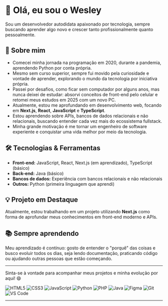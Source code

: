 # 👋 Olá, eu sou o Wesley

Sou um desenvolvedor autodidata apaixonado por tecnologia, sempre buscando aprender algo novo e crescer tanto profissionalmente quanto pessoalmente.

## 🚀 Sobre mim

- Comecei minha jornada na programação em 2020, durante a pandemia, aprendendo Python por conta própria.
- Mesmo sem curso superior, sempre fui movido pela curiosidade e vontade de aprender, explorando o mundo da tecnologia por iniciativa própria.
- Passei por desafios, como ficar sem computador por alguns anos, mas nunca deixei de estudar: absorvi conceitos de front-end pelo celular e retomei meus estudos em 2025 com um novo PC.
- Atualmente, estou me aprofundando em desenvolvimento web, focando em **Next.js**, **React**, **JavaScript** e **TypeScript**.
- Estou aprendendo sobre APIs, bancos de dados relacionais e não relacionais, buscando entender cada vez mais do ecossistema fullstack.
- Minha grande motivação é me tornar um engenheiro de software experiente e conquistar uma vida melhor por meio da tecnologia.

## 🛠️ Tecnologias & Ferramentas

- **Front-end:** JavaScript, React, Next.js (em aprendizado), TypeScript (básico)
- **Back-end:** Java (básico)
- **Bancos de dados:** Experiência com bancos relacionais e não relacionais
- **Outros:** Python (primeira linguagem que aprendi)

## 💡 Projeto em Destaque

Atualmente, estou trabalhando em um projeto utilizando **Next.js** como forma de aprofundar meus conhecimentos em front-end moderno e APIs.

## 📚 Sempre aprendendo

Meu aprendizado é contínuo: gosto de entender o "porquê" das coisas e busco evoluir todos os dias, seja lendo documentação, praticando código ou ajudando outras pessoas que estão começando.

---

Sinta-se à vontade para acompanhar meus projetos e minha evolução por aqui! 😄


![HTML5](https://img.shields.io/badge/-HTML5-E34F26?logo=html5&logoColor=fff&style=flat)
![CSS3](https://img.shields.io/badge/-CSS3-1572B6?logo=css3&logoColor=fff&style=flat)
![JavaScript](https://img.shields.io/badge/-JavaScript-F7DF1E?logo=javascript&logoColor=000&style=flat)
![Python](https://img.shields.io/badge/-Python-3776AB?logo=python&logoColor=fff&style=flat)
![PHP](https://img.shields.io/badge/-PHP-777BB4?logo=php&logoColor=fff&style=flat)
![Java](https://img.shields.io/badge/-Java-007396?logo=java&logoColor=fff&style=flat)
![Figma](https://img.shields.io/badge/-Figma-F24E1E?logo=figma&logoColor=fff&style=flat)
![Git](https://img.shields.io/badge/-Git-F05032?logo=git&logoColor=fff&style=flat)
![VS Code](https://img.shields.io/badge/-VS%20Code-007ACC?logo=visual-studio-code&logoColor=fff&style=flat)

---

